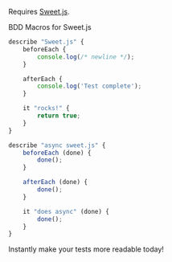 Requires [Sweet.js](https://sweetjs.org/).

BDD Macros for Sweet.js

```javascript
describe "Sweet.js" {
    beforeEach {
        console.log(/* newline */);
    }

    afterEach {
        console.log('Test complete');
    }

    it "rocks!" {
        return true;
    }
}

describe "async sweet.js" {
    beforeEach (done) {
        done();
    }

    afterEach (done) {
        done();
    }

    it "does async" (done) {
        done();
    }
}
```

Instantly make your tests more readable today!
